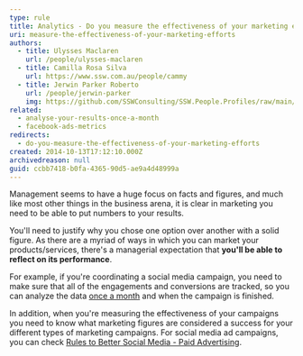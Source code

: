 ```yaml
---
type: rule
title: Analytics - Do you measure the effectiveness of your marketing efforts?
uri: measure-the-effectiveness-of-your-marketing-efforts
authors:
  - title: Ulysses Maclaren
    url: /people/ulysses-maclaren
  - title: Camilla Rosa Silva
    url: https://www.ssw.com.au/people/cammy
  - title: Jerwin Parker Roberto
    url: /people/jerwin-parker
    img: https://github.com/SSWConsulting/SSW.People.Profiles/raw/main/Jerwin-Parker/Images/Jerwin-Parker-Profile.jpg
related:
  - analyse-your-results-once-a-month
  - facebook-ads-metrics
redirects:
  - do-you-measure-the-effectiveness-of-your-marketing-efforts
created: 2014-10-13T17:12:10.000Z
archivedreason: null
guid: ccbb7418-b0fa-4365-90d5-ae9a4d48999a
---
```


Management seems to have a huge focus on facts and figures, and much like most other things in the business arena, it is clear in marketing you need to be able to put numbers to your results.

You'll need to justify why you chose one option over another with a solid figure. As there are a myriad of ways in which you can market your products/services, there's a managerial expectation that **you'll be able to reflect on its performance**.

<!--endintro-->

For example, if you're coordinating a social media campaign, you need to make sure that all of the engagements and conversions are tracked, so you can analyze the data [once a month](/analyse-your-results-once-a-month) and when the campaign is finished.

In addition, when you're measuring the effectiveness of your campaigns you need to know what marketing figures are considered a success for your different types of marketing campaigns. For social media ad campaigns, you can check [Rules to Better Social Media - Paid Advertising](/rules-to-better-social-media-paid-advertising).
